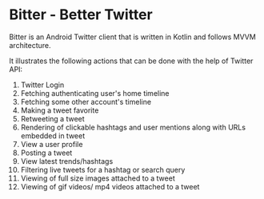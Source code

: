 # Bitter - Better Twitter
Bitter is an Android Twitter client that is written in Kotlin and follows MVVM architecture.

It illustrates the following actions that can be done with the help of Twitter API:
1) Twitter Login
2) Fetching authenticating user's home timeline
3) Fetching some other account's timeline
4) Making a tweet favorite
5) Retweeting a tweet
6) Rendering of clickable hashtags and user mentions along with URLs embedded in tweet
7) View a user profile
8) Posting a tweet
9) View latest trends/hashtags
10) Filtering live tweets for a hashtag or search query
11) Viewing of full size images attached to a tweet
12) Viewing of gif videos/ mp4 videos attached to a tweet
